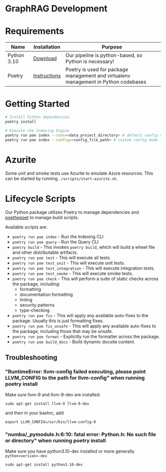 # GraphRAG Development

# Requirements

| Name | Installation | Purpose
--- | --- | ---
Python 3.10 | [Download](https://www.python.org/downloads/) | Our pipeline is python-based, so Python is necessary!
Poetry | [Instructions](https://python-poetry.org/docs/#installation) | Poetry is used for package management and virtualenv management in Python codebases

# Getting Started
```sh
# Install Python dependencies.
poetry install

# Execute the Indexing Engine
poetry run poe index --root=<data_project_directory> # default config mode
poetry run poe index --config=<config_file_path> # custom config mode
```

# Azurite
Some unit and smoke tests use Azurite to emulate Azure resources. This can be started by running `./scripts/start-azurite.sh`.


# Lifecycle Scripts
Our Python package utilizes Poetry to manage dependencies and [poethepoet](https://pypi.org/project/poethepoet/) to manage build scripts.

Available scripts are:

* `poetry run poe index` - Run the Indexing CLI
* `poetry run poe query` - Run the Query CLI
* `poetry build` - This invokes `poetry build`, which will build a wheel file and other distributable artifacts.
* `poetry run poe test` - This will execute all tests.
* `poetry run poe test_unit` - This will execute unit tests.
* `poetry run poe test_integration` - This will execute integration tests.
* `poetry run poe test_smoke` - This will execute smoke tests.
* `poetry run poe check` - This will perform a suite of static checks across the package, including:
  * formatting
  * documentation formatting
  * linting
  * security patterns
  * type-checking
* `poetry run poe fix` - This will apply any available auto-fixes to the package. Usually this is just formatting fixes.
* `poetry run poe fix_unsafe` - This will apply any available auto-fixes to the package, including those that may be unsafe.
* `poetry run poe format` - Explicitly run the formatter across the package.
* `poetry run poe build_docs` - Build dynamic docsite content.

## Troubleshooting
### "RuntimeError: llvm-config failed executing, please point LLVM_CONFIG to the path for llvm-config" when running poetry install
Make sure llvm-9 and llvm-9-dev are installed:

`sudo apt-get install llvm-9 llvm-9-dev`

and then in your bashrc, add

`export LLVM_CONFIG=/usr/bin/llvm-config-9`

### "numba/_pymodule.h:6:10: fatal error: Python.h: No such file or directory" when running poetry install

Make sure you have python3.10-dev installed or more generally `python<version>-dev`

`sudo apt-get install python3.10-dev`